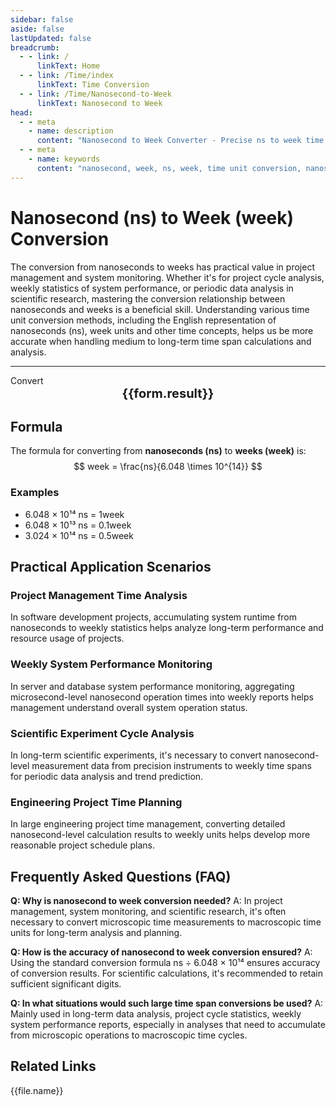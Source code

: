 ```yaml
---
sidebar: false
aside: false
lastUpdated: false
breadcrumb:
  - - link: /
      linkText: Home
  - - link: /Time/index
      linkText: Time Conversion
  - - link: /Time/Nanosecond-to-Week
      linkText: Nanosecond to Week
head:
  - - meta
    - name: description
      content: "Nanosecond to Week Converter - Precise ns to week time unit conversion tool. Supports fast conversion between nanoseconds and weeks, suitable for project management, system monitoring, scientific research and other fields. Provides detailed conversion formulas, practical application scenarios and frequently asked questions."
  - - meta
    - name: keywords
      content: "nanosecond, week, ns, week, time unit conversion, nanosecond to week, week conversion, nanosecond, week, time converter, project management, system monitoring, scientific research, time measurement, cycle analysis, time unit conversion, nanosecond week conversion, time calculation tool"
---
```

# Nanosecond (ns) to Week (week) Conversion

The conversion from nanoseconds to weeks has practical value in project management and system monitoring. Whether it's for project cycle analysis, weekly statistics of system performance, or periodic data analysis in scientific research, mastering the conversion relationship between nanoseconds and weeks is a beneficial skill. Understanding various time unit conversion methods, including the English representation of nanoseconds (ns), week units and other time concepts, helps us be more accurate when handling medium to long-term time span calculations and analysis.

---
<script setup>
import { onMounted, reactive, inject, ref } from 'vue'
import { NButton,NForm ,NFormItem,NInput,NInputNumber,NSelect,NCard,useMessage,NGrid ,NGi  } from 'naive-ui'
import { defineClientComponent } from 'vitepress'
import { Time } from '../files';

const convert = inject('convert')
const seoKey = ['ns','week','week','nanosecond','time unit conversion','time conversion','millisecond microsecond','minute second conversion','second unit conversion','second','millisecond','microsecond','nanosecond','ns and week conversion','time units','week conversion','how many nanoseconds in a week','microsecond and nanosecond','microsecond unit','ms unit','one millisecond','what is ns unit','second unit','microsecond and second conversion','how many milliseconds in a second','nanosecond and microsecond','second conversion','time unit conversion','us is how many seconds','how many milliseconds equal one second','nanosecond and week conversion','how many milliseconds in one second','second unit','how many seconds in one millisecond','time unit conversion','nanosecond','what is ms unit','week','time unit','microsecond','second','how many milliseconds equal one second','millisecond and second conversion','week','week']
const form = reactive({
  number: null,
  result: '',
  title: 'Nanosecond to Week Converter'
})

const convertHandler = () => {
  if (form.number !== null && !isNaN(form.number)) {
    const convertedValue = parseFloat(form.number) / 604800000000000
    form.result = `${form.number}ns = ${convertedValue.toFixed(15)}week`
  } else {
    form.result = 'Please enter a valid number.'
  }
}
</script>

<n-card :title="form.title" size="small" :bordered="false" style="margin-bottom: 16px">
<n-form size="large" :model="form">
  <n-form-item label="Nanoseconds (ns)">
    <n-input-number v-model:value="form.number" placeholder="Enter nanoseconds" style="width: 100%" />
  </n-form-item>
  <n-form-item>
    <n-button type="info" @click="convertHandler" block>Convert</n-button>
  </n-form-item>
</n-form>
  <template #footer>
    <div style="font-size: 12px; color: #666; text-align: center;">
      <span v-for="(keyword, index) in seoKey" :key="index">
        {{ keyword }}<span v-if="index < seoKey.length - 1"> | </span>
      </span>
    </div>
  </template>
</n-card>

<n-card  embedded :bordered="false" hoverable>
  <div  style="text-align:center;font-size:20px;">
    <strong>{{form.result}}</strong>
  </div>
</n-card>

## Formula

The formula for converting from **nanoseconds (ns)** to **weeks (week)** is:
$$ week = \frac{ns}{6.048 \times 10^{14}} $$

### Examples
- 6.048 × 10¹⁴ ns = 1week
- 6.048 × 10¹³ ns = 0.1week
- 3.024 × 10¹⁴ ns = 0.5week

## Practical Application Scenarios

### Project Management Time Analysis
In software development projects, accumulating system runtime from nanoseconds to weekly statistics helps analyze long-term performance and resource usage of projects.

### Weekly System Performance Monitoring
In server and database system performance monitoring, aggregating microsecond-level nanosecond operation times into weekly reports helps management understand overall system operation status.

### Scientific Experiment Cycle Analysis
In long-term scientific experiments, it's necessary to convert nanosecond-level measurement data from precision instruments to weekly time spans for periodic data analysis and trend prediction.

### Engineering Project Time Planning
In large engineering project time management, converting detailed nanosecond-level calculation results to weekly units helps develop more reasonable project schedule plans.

## Frequently Asked Questions (FAQ)

**Q: Why is nanosecond to week conversion needed?**
A: In project management, system monitoring, and scientific research, it's often necessary to convert microscopic time measurements to macroscopic time units for long-term analysis and planning.

**Q: How is the accuracy of nanosecond to week conversion ensured?**
A: Using the standard conversion formula ns ÷ 6.048 × 10¹⁴ ensures accuracy of conversion results. For scientific calculations, it's recommended to retain sufficient significant digits.

**Q: In what situations would such large time span conversions be used?**
A: Mainly used in long-term data analysis, project cycle statistics, weekly system performance reports, especially in analyses that need to accumulate from microscopic operations to macroscopic time cycles.
## Related Links
<n-grid x-gap="12" :cols="2">
  <n-gi v-for="(file, index) in Time" :key="index">
    <n-button
      text
      tag="a"
      :href="file.path"
      type="info"
    >
      {{file.name}}
    </n-button>
  </n-gi>
</n-grid>